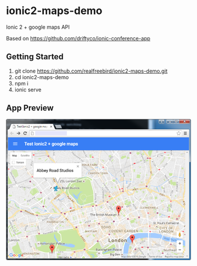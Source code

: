 # ionic2-maps-demo
Ionic 2 + google maps API

Based on https://github.com/driftyco/ionic-conference-app

## Getting Started

1. git clone https://github.com/realfreebird/ionic2-maps-demo.git
2. cd ionic2-maps-demo
3. npm i
4. ionic serve

## App Preview

<img src="resources/screenshots/browser1.png" alt="main">
